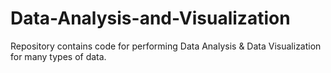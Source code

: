 # Data-Analysis-and-Visualization
Repository contains code for performing Data Analysis &amp; Data Visualization for many types of data.
